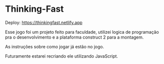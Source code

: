 # Thinking-Fast

Deploy: https://thinkingfast.netlify.app

Esse jogo foi um projeto feito para faculdade, utilizei logica de programação pra o desenvolvimento e a plataforma construct 2 para a montagem.

As instruções sobre como jogar já estão no jogo.

Futuramente estarei recriando ele utilizando JavaScript.
